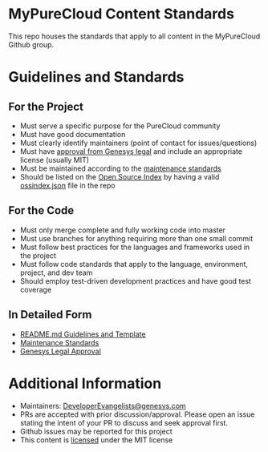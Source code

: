 # MyPureCloud Content Standards

This repo houses the standards that apply to all content in the MyPureCloud Github group.


# Guidelines and Standards

## For the Project

* Must serve a specific purpose for the PureCloud community
* Must have good documentation
* Must clearly identify maintainers (point of contact for issues/questions)
* Must have [approval from Genesys legal](legal-approval.md) and include an appropriate license (usually MIT)
* Must be maintained according to the [maintenance standards](maintenance-standards.md)
* Should be listed on the [Open Source Index](https://developer.mypurecloud.com/opensource/) by having a valid [ossindex.json](https://developer.mypurecloud.com/opensource/ossindex-data-file.html) file in the repo


## For the Code

* Must only merge complete and fully working code into master
* Must use branches for anything requiring more than one small commit
* Must follow best practices for the languages and frameworks used in the project
* Must follow code standards that apply to the language, environment, project, and dev team
* Should employ test-driven development practices and have good test coverage


## In Detailed Form

* [README.md Guidelines and Template](readme-standards.md)
* [Maintenance Standards](maintenance-standards.md)
* [Genesys Legal Approval](legal-approval.md)


# Additional Information

* Maintainers: DeveloperEvangelists@genesys.com
* PRs are accepted with prior discussion/approval. Please open an issue stating the intent of your PR to discuss and seek approval first.
* Github issues may be reported for this project
* This content is [licensed](LICENSE) under the MIT license
